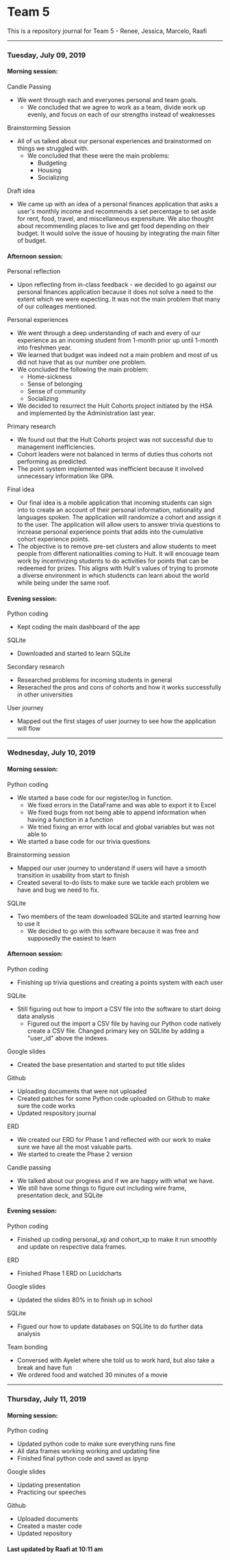 # Team 5 
This is a repository journal for Team 5 - Renee, Jessica, Marcelo, Raafi
_________________________________________________________

### Tuesday, July 09, 2019

#### Morning session:

Candle Passing
- We went through each and everyones personal and team goals.
  - We concluded that we agree to work as a team, divide work up evenly, and focus on each of our strengths instead of weaknesses

Brainstorming Session
- All of us talked about our personal experiences and brainstormed on things we struggled with.
  - We concluded that these were the main problems:
    - Budgeting
    - Housing
    - Socializing
    
Draft idea
- We came up with an idea of a personal finances application that asks a user's monthly income and recommends a set percentage to set aside for rent, food, travel, and miscellaneous expensiture. We also thought about recommending places to live and get food depending on their budget. It would solve the issue of housing by integrating the main filter of budget.

#### Afternoon session:

Personal reflection
- Upon reflecting from in-class feedback - we decided to go against our personal finances application because it does not solve a need to the extent which we were expecting. It was not the main problem that many of our colleages mentioned.

Personal experiences
- We went through a deep understanding of each and every of our experience as an incoming student from 1-month prior up until 1-month into freshmen year.
- We learned that budget was indeed not a main problem and most of us did not have that as our number one problem.
- We concluded the following the main problem:
  - Home-sickness
  - Sense of belonging
  - Sense of community
  - Socializing
- We decided to resurrect the Hult Cohorts project initiated by the HSA and implemented by the Administration last year.

Primary research
- We found out that the Hult Cohorts project was not successful due to management inefficiencies. 
- Cohort leaders were not balanced in terms of duties thus cohorts not performing as predicted.
- The point system implemented was inefficient because it involved unnecessary information like GPA.

Final idea
- Our final idea is a mobile application that incoming students can sign into to create an account of their personal information, nationality and languages spoken. The application will randomize a cohort and assign it to the user. The application will allow users to answer trivia questions to increase personal experience points that adds into the cumulative cohort experience points. 
- The objective is to remove pre-set clusters and allow students to meet people from different nationalities coming to Hult. It will encouage team work by incentivizing students to do activities for points that can be redeemed for prizes. This aligns with Hult's values of trying to promote a diverse environment in which studencts can learn about the world while being under the same roof.

#### Evening session:

Python coding
- Kept coding the main dashboard of the app

SQLite
- Downloaded and started to learn SQLite

Secondary research
- Researched problems for incoming students in general
- Reserached the pros and cons of cohorts and how it works successfully in other universities

User journey
- Mapped out the first stages of user journey to see how the application will flow

_________________________________________________________

### Wednesday, July 10, 2019

#### Morning session:

Python coding
- We started a base code for our register/log in function.
  - We fixed errors in the DataFrame and was able to export it to Excel
  - We fixed bugs from not being able to append information when having a function in a function
  - We tried fixing an error with local and global variables but was not able to
- We started a base code for our trivia questions

Brainstorming session
- Mapped our user journey to understand if users will have a smooth transition in usability from start to finish
- Created several to-do lists to make sure we tackle each problem we have and bug we need to fix.

SQLite
- Two members of the team downloaded SQLite and started learning how to use it 
  - We decided to go with this software because it was free and supposedly the easiest to learn

#### Afternoon session:

Python coding
- Finishing up trivia questions and creating a points system with each user

SQLite
- Still figuring out how to import a CSV file into the software to start doing data analysis
  - Figured out the import a CSV file by having our Python code natively create a CSV file. Changed primary key on SQLlite by adding a "user_id" above the indexes.

Google slides
- Created the base presentation and started to put title slides

Github
- Uploading documents that were not uploaded
- Created patches for some Python code uploaded on Github to make sure the code works
- Updated respository journal

ERD
- We created our ERD for Phase 1 and reflected with our work to make sure we have all the most valuable parts.
- We started to create the Phase 2 version

Candle passing
- We talked about our progress and if we are happy with what we have.
- We still have some things to figure out including wire frame, presentation deck, and SQLite

#### Evening session:

Python coding
- Finished up coding personal_xp and cohort_xp to make it run smoothly and update on respective data frames. 

ERD
- Finished Phase 1 ERD on Lucidcharts

Google slides
- Updated the slides 80% in to finish up in school

SQLite
- Figued our how to update databases on SQLlite to do further data analysis

Team bonding
- Conversed with Ayelet where she told us to work hard, but also take a break and have fun
- We ordered food and watched 30 minutes of a movie

_________________________________________________________

### Thursday, July 11, 2019

#### Morning session:

Python coding
- Updated python code to make sure everything runs fine
- All data frames working working and updating fine
- Finished final python code and saved as ipynp

Google slides
- Updating presentation
- Practicing our speeches

Github
- Uploaded documents
- Created a master code
- Updated repository




#### Last updated by Raafi at 10:11 am
